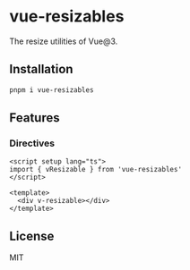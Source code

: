 # vue-resizables

The resize utilities of Vue@3.

## Installation

```bash
pnpm i vue-resizables
```

## Features

### Directives

```vue
<script setup lang="ts">
import { vResizable } from 'vue-resizables'
</script>

<template>
  <div v-resizable></div>
</template>
```

## License

MIT 